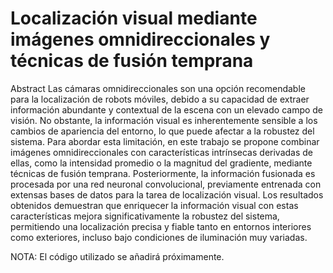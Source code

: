 # Localización visual mediante imágenes omnidireccionales y técnicas de fusión temprana

Abstract
Las cámaras omnidireccionales son una opción recomendable para la localización de robots móviles, debido a su capacidad de extraer información abundante y contextual de la escena con un elevado campo de visión. No obstante, la información visual es inherentemente sensible a los cambios de apariencia del entorno, lo que puede afectar a la robustez del sistema. Para abordar esta limitación, en este trabajo se propone combinar imágenes omnidireccionales con características intrínsecas derivadas de ellas, como la intensidad promedio o la magnitud del gradiente, mediante técnicas de fusión temprana. Posteriormente, la información fusionada es procesada por una red neuronal convolucional, previamente entrenada con extensas bases de datos para la tarea de localización visual. Los resultados obtenidos demuestran que enriquecer la información visual con estas características mejora significativamente la robustez del sistema, permitiendo una localización precisa y fiable tanto en entornos interiores como exteriores, incluso bajo condiciones de iluminación muy variadas.

NOTA: El código utilizado se añadirá próximamente.
